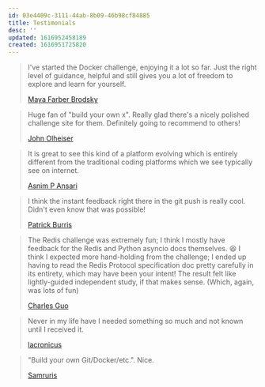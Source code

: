 ```yaml
---
id: 03e4409c-3111-44ab-8b09-46b98cf84885
title: Testimonials
desc: ''
updated: 1616952458189
created: 1616951725820
---
```


> I've started the Docker challenge, enjoying it a lot so far. Just the right level of guidance, helpful and still gives you a lot of freedom to explore and learn for yourself.
>
> [Maya Farber Brodsky](https://farberbrodsky.com/)

> Huge fan of "build your own x". Really glad there's a nicely polished challenge site for them. Definitely going to recommend to others!
>
> [John Olheiser](https://github.com/jolheiser)

> It is great to see this kind of a platform evolving which is entirely different from the traditional coding platforms which we see typically see on internet.
>
> [Asnim P Ansari](https://github.com/asnimansari)

> I think the instant feedback right there in the git push is really cool. Didn't even know that was possible!
>
> [Patrick Burris](https://github.com/Jumballaya)

> The Redis challenge was extremely fun; I think I mostly have feedback for the Redis and Python asyncio docs themselves. :laughing: I think I expected more hand-holding from the challenge; I ended up having to read the Redis Protocol specification doc pretty carefully in its entirety, which may have been your intent! The result felt like lightly-guided independent study, if that makes sense. (Which, again, was lots of fun)
>
> [Charles Guo](https://github.com/shaldengeki)

> Never in my life have I needed something so much and not known until I received it.
>
> [lacronicus](https://www.reddit.com/r/programming/comments/fefrka/advanced_programming_challenges/fjnyz70/)

> "Build your own Git/Docker/etc.". Nice.
>
> [Samruris](https://www.reddit.com/r/programming/comments/fefrka/advanced_programming_challenges/fjnyz70/)